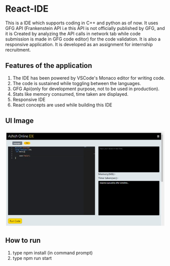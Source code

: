 # React-IDE
This is a IDE which supports coding in C++ and python as of now. It uses GFG API (Frankenstein API i.e this API is not officially published by GFG, and it is Created by analyzing the API calls in network tab while code submission is made in GFG code editor) for the code validation. It is also a responsive application. It is developed as an assignment for internship recruitment. <br/>

## Features of the application
1) The IDE has been powered by VSCode's Monaco editor for writing code.
2) The code is sustained while toggling between the languages.
3) GFG Api(only for development purpose, not to be used in production).
4) Stats like memory consumed, time taken are displayed.
5) Responsive IDE
6) React concepts are used while building this IDE

## UI Image
![ashish-ide-ui](https://github.com/ashishsv029/React-IDE/blob/master/IDE-UI/ideui1.jpeg)


## How to run
 1) type npm install (in command prompt)
 2) type npm run start 

